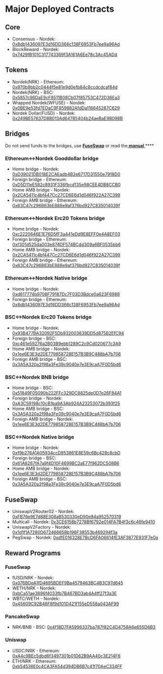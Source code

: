 # Major Deployed Contracts

## Core

* Consensus - Nordek: [0x8db1436097E3d16DD366c138F6953Fb7ee9a96Ad](https://nordekscan.com/address/0x8db1436097E3d16DD366c138F6953Fb7ee9a96Ad) 
* BlockReward - Nordek: [0x7429fB101C317743369f3A161A6Ee78c3Ac45ADd](https://nordekscan.com/address/0x7429fB101C317743369f3A161A6Ee78c3Ac45ADd)

## Tokens

* Nordek\(NRK\) - Ethereum: [0x970b9bb2c0444f5e81e9d0efb84c8ccdcdcaf84d](https://etherscan.io/token/0x970b9bb2c0444f5e81e9d0efb84c8ccdcdcaf84d)
* Nordek\(NRK\) - BSC: [0x5857c96DaE9cF8511B08Cb07f85753C472D36Ea3](https://bscscan.com/token/0x5857c96dae9cf8511b08cb07f85753c472d36ea3)
* Wrapped Nordek\(WFUSE\) - Nordek: [0x0BE9e53fd7EDaC9F859882AfdDa116645287C629](https://nordekscan.com/address/0x0BE9e53fd7EDaC9F859882AfdDa116645287C629)
* Nordek Dollar\(FUSD\) - Nordek: [0x249BE57637D8B013Ad64785404b24aeBaE9B098B](https://nordekscan.com/address/0x249BE57637D8B013Ad64785404b24aeBaE9B098B)

## Bridges

Do not send funds to the bridges, use [**FuseSwap**](https://fuseswap.com) or read the[ **manual** ](https://app.gitbook.com/@fuse-1/s/fuse-dev-docs/bridges/bridges)\*\*\*\*

### Ethereum&lt;-&gt;Nordek Gooddollar bridge

* Home bridge - Nordek: [0xD39021DB018E2CAEadb4B2e6717D31550e7918D0](https://nordekscan.com/address/0xD39021DB018E2CAEadb4B2e6717D31550e7918D0/transactions)
* Foreign bridge - Ethereum: [0xD5D11eE582c8931F336fbcd135e98CEE4DB8CCB0](https://etherscan.io/address/0xD5D11eE582c8931F336fbcd135e98CEE4DB8CCB0)
* Home AMB bridge - Nordek: [0x2CA5411c4bf447Cc27CD6E6d1d046f922A27C399](https://nordekscan.com/address/0x2CA5411c4bf447Cc27CD6E6d1d046f922A27C399/transactions)
* Foreign AMB bridge - Ethereum: [0x63C47c296B63bE888e9af376bd927C835014039f](https://etherscan.io/address/0x63C47c296B63bE888e9af376bd927C835014039f)

### Ethereum&lt;-&gt;Nordek Erc20 Tokens bridge

* Home bridge - Nordek: [0xc2220646E1E76D5fF3a441eDd9E8EFF0e4A8EF03](https://nordekscan.com/address/0xc2220646E1E76D5fF3a441eDd9E8EFF0e4A8EF03)
* Foreign bridge - Ethereum: [0xf301d525da003e874DF574BCdd309a6BF0535bb6](https://etherscan.io/address/0xf301d525da003e874DF574BCdd309a6BF0535bb6)
* Home AMB bridge - Nordek: [0x2CA5411c4bf447Cc27CD6E6d1d046f922A27C399](https://nordekscan.com/address/0x2CA5411c4bf447Cc27CD6E6d1d046f922A27C399/transactions)
* Foreign AMB bridge - Ethereum: [0x63C47c296B63bE888e9af376bd927C835014039f](https://etherscan.io/address/0x63C47c296B63bE888e9af376bd927C835014039f)

### Ethereum&lt;-&gt;Nordek Native bridge

* Home bridge - Nordek: [0xd617774b9708F79187Dc7F03D3Bdce0a623F6988](https://nordekscan.com/address/0xd617774b9708F79187Dc7F03D3Bdce0a623F6988/transactions)
* Foreign bridge - Ethereum: [0x8db1436097E3d16DD366c138F6953Fb7ee9a96Ad](https://etherscan.io/address/0x8db1436097E3d16DD366c138F6953Fb7ee9a96Ad)

### BSC&lt;-&gt;Nordek Erc20 Tokens bridge

* Home bridge - Nordek: [0x93B477BA32092F5Db932003639DD5d875B2EfC94](https://nordekscan.com/address/0x93B477BA32092F5Db932003639DD5d875B2EfC94/transactions)
* Foreign bridge - BSC: [0xc461e59276a2B03B9ebb1289C2c9Cd020677c3A9](https://bscscan.com/address/0xc461e59276a2B03B9ebb1289C2c9Cd020677c3A9)
* Home AMB bridge - Nordek: [0x1ee6E3E3d2DE779858728E157B3B9C488bA7b706](https://nordekscan.com/address/0x1ee6E3E3d2DE779858728E157B3B9C488bA7b706/transactions)
* Foreign AMB bridge - BSC: [0x3A5A320a2f98a3Fe39c9040e7e3E9caA7F0D5bd6](https://bscscan.com/address/0x3A5A320a2f98a3Fe39c9040e7e3E9caA7F0D5bd6)

### BSC&lt;-&gt;Nordek BNB bridge

* Home bridge - BSC: [0x51849F05090b222FFc329DC8825de0D7e26F84A1](https://bscscan.com/address/0x51849F05090b222FFc329DC8825de0D7e26F84A1)
* Foreign bridge - Nordek: [0xA3C59198c10cB1ba9A3Ab924A23253072b393f25](https://nordekscan.com/address/0xA3C59198c10cB1ba9A3Ab924A23253072b393f25)
* Home AMB bridge - BSC: [0x3A5A320a2f98a3Fe39c9040e7e3E9caA7F0D5bd6](https://bscscan.com/address/0x3A5A320a2f98a3Fe39c9040e7e3E9caA7F0D5bd6)
* Foreign AMB bridge - Nordek: [0x1ee6E3E3d2DE779858728E157B3B9C488bA7b706](https://nordekscan.com/address/0x1ee6E3E3d2DE779858728E157B3B9C488bA7b706)

### BSC&lt;-&gt;Nordek Native bridge

* Home bridge - Nordek: [0xf9b276A1A05934ccD953861E8E59c6Bc428c8cbD](https://nordekscan.com/address/0xf9b276A1A05934ccD953861E8E59c6Bc428c8cbD/transactions)
* Foreign bridge - BSC: [0x61A8287fA7a9f4D10F4699BC2aE77f962DC508B6](https://bscscan.com/address/0x61A8287fA7a9f4D10F4699BC2aE77f962DC508B6)
* Home AMB bridge - Nordek: [0x1ee6E3E3d2DE779858728E157B3B9C488bA7b706](https://nordekscan.com/address/0x1ee6E3E3d2DE779858728E157B3B9C488bA7b706)
* Foreign AMB bridge - BSC: [0x3A5A320a2f98a3Fe39c9040e7e3E9caA7F0D5bd6](https://bscscan.com/address/0x3A5A320a2f98a3Fe39c9040e7e3E9caA7F0D5bd6)

## FuseSwap

* UniswapV2Router02 - Nordek: [0xFB76e9E7d88E308aB530330eD90e84a952570319](https://nordekscan.com/address/0xFB76e9E7d88E308aB530330eD90e84a952570319)
* Multicall - Nordek: [0x3CE6158b7278Bf6792e014FA7B4f3c6c46fe9410](https://nordekscan.com/address/0x3CE6158b7278Bf6792e014FA7B4f3c6c46fe9410)
* UniswapV2Factory - Nordek: [0x1d1f1A7280D67246665Bb196F38553b469294f3a](https://nordekscan.com/address/0x1d1f1A7280D67246665Bb196F38553b469294f3a)
* PegSwap - Nordek: [0xdfE016328E7BcD6FA06614fE3AF3877E931F7e0a](https://nordekscan.com/address/0xdfE016328E7BcD6FA06614fE3AF3877E931F7e0a)

## Reward Programs

### FuseSwap

* fUSD/NRK - Nordek: [0x076BDeA1fD4695BDEF9Ba4579463BC4B3C97d645](https://nordekscan.com/address/0x076BDeA1fD4695BDEF9Ba4579463BC4B3C97d645)
* WETH/NRK - Nordek: [0xbCa51ae3896f4033fb7B467BD3ab4A4ff27f3a3E](https://nordekscan.com/address/0xbCa51ae3896f4033fb7B467BD3ab4A4ff27f3a3E)
* WBTC/WETH - Nordek: [0x45609C92B46F8f9d101D421f155eD558a043AF99](https://nordekscan.com/address/0x45609C92B46F8f9d101D421f155eD558a043AF99)

### PancakeSwap

* NRK/BNB - BSC: [0x4f18D7FA5996337ba787f82C4D4758A6e655D6B3](https://bscscan.com/address/0x4f18D7FA5996337ba787f82C4D4758A6e655D6B3)

### Uniswap

* USDC/NRK - Ethereum: [0xA4c9BEc5dbd6f3497301b01D62B9AA40c3E214F6](https://etherscan.io/address/0xA4c9BEc5dbd6f3497301b01D62B9AA40c3E214F6)
* ETH/NRK - Ethereum: [0xb54536E0c4CA3FA54d394DB6B7c41f70AeC334FF](https://etherscan.io/address/0xb54536E0c4CA3FA54d394DB6B7c41f70AeC334FF)





